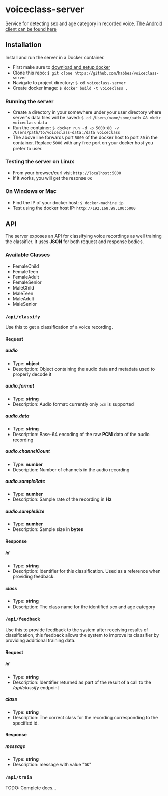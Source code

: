 # voiceclass-server
Service for detecting sex and age category in recorded voice. [The Android client can be found here](https://github.com/habbes/voiceclass-android)

## Installation

Install and run the server in a Docker container.
- First make sure to [download and setup docker](https://docs.docker.com)
- Clone this repo: `$ git clone https://github.com/habbes/voiceclass-server`
- Navigate to project directory: `$ cd voiceclass-server`
- Create docker image: `$ docker build -t voiceclass .`

### Running the server
- Create a directory in your somewhere under your user directory where server's data files will be saved: `$ cd /Users/name/some/path && mkdir voiceclass-data`
- Run the container: `$ docker run -d -p 5000:80 -v /Users/path/to/voiceclass-data:/data voiceclass`
- The above line forwards port `5000` of the docker host to port `80` in the container. Replace `5000` with any free port on your docker host you prefer to user.

### Testing the server on Linux
- From your browser/curl visit `http://localhost:5000`
- If it works, you will get the resonse `OK`

### On Windows or Mac
- Find the IP of your docker host: `$ docker-machine ip`
- Test using the docker host IP: `http://192.168.99.100:5000`

## API
The server exposes an API for classifying voice recordings as well training the classifier. It uses **JSON** for both request and response bodies.

### Available Classes
- FemaleChild
- FemaleTeen
- FemaleAdult
- FemaleSenior
- MaleChild
- MaleTeen
- MaleAdult
- MaleSenior


### `/api/classify`
Use this to get a classification of a voice recording.

#### Request

##### audio
- Type: **object**
- Description: Object containing the audio data and metadata used to properly decode it

##### audio.format
- Type: **string**
- Description: Audio format: currently only `pcm` is supported

##### audio.data
- Type: **string**
- Description: Base-64 encoding of the raw **PCM** data of the audio recording

##### audio.channelCount
- Type: **number**
- Description: Number of channels in the audio recording

##### audio.sampleRate
- Type: **number**
- Description: Sample rate of the recording in **Hz**

##### audio.sampleSize
- Type: **number**
- Description: Sample size in **bytes**

#### Response

##### id
- Type: **string**
- Description: Identifier for this classification. Used as a reference when providing feedback.

##### class
- Type: **string**
- Description: The class name for the identified sex and age category

### `/api/feedback`
Use this to provide feedback to the system after receiving results of classification, this feedback allows the system to improve
its classifier by providing additional training data.

#### Request

##### id
- Type: **string**
- Description: Identifier returned as part of the result of a call to the */api/classify* endpoint

##### class
- Type: **string**
- Description: The correct class for the recording corresponding to the specified id.

#### Response

##### message
- Type: **string**
- Description: message with value "`OK`"

### `/api/train`

TODO: Complete docs...


